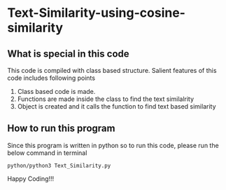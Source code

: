 # Text-Similarity-using-cosine-similarity  

## What is special in this code  
This code is compiled with class based structure. Salient features of this code includes following points
<ol>
  <li> Class based code is made.</li>
  <li> Functions are made inside the class to find the text similalrity</li>
  <li> Object is created and it calls the function to find text based similarity</li>
  </ol>  
  
## How to run this program  

Since this program is written in python so to run this code, please run the below command in terminal  

```
python/python3 Text_Similarity.py   
```

Happy Coding!!!
